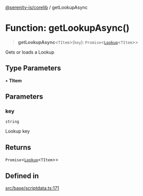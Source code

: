 [@serenity-is/corelib](../README.md) / getLookupAsync

# Function: getLookupAsync()

> **getLookupAsync**\<`TItem`\>(`key`): `Promise`\<[`Lookup`](../classes/Lookup.md)\<`TItem`\>\>

Gets or loads a Lookup

## Type Parameters

• **TItem**

## Parameters

### key

`string`

Lookup key

## Returns

`Promise`\<[`Lookup`](../classes/Lookup.md)\<`TItem`\>\>

## Defined in

[src/base/scriptdata.ts:171](https://github.com/serenity-is/serenity/blob/master/packages/corelib/src/base/scriptdata.ts#L171)

